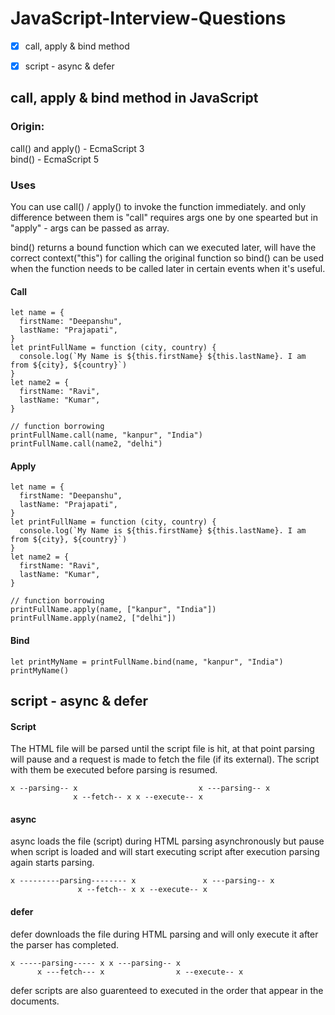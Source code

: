 # JavaScript-Interview-Questions

- [x] call, apply & bind method
- [x] script - async & defer


## call, apply & bind method in JavaScript

### Origin:
call() and apply() - EcmaScript 3
<br>
bind() - EcmaScript 5

### Uses

You can use call() / apply() to invoke the function immediately. and only difference between them is "call" requires args one by one spearted but in "apply" - args can be passed as array.

bind() returns a bound function which can we executed later, will have the correct context("this") for calling the original function so bind() can be used when the function needs to be called later in certain events when it's useful.

#### Call

    let name = {
      firstName: "Deepanshu",
      lastName: "Prajapati",
    }
    let printFullName = function (city, country) {
      console.log(`My Name is ${this.firstName} ${this.lastName}. I am from ${city}, ${country}`)
    }
    let name2 = {
      firstName: "Ravi",
      lastName: "Kumar",
    }

    // function borrowing
    printFullName.call(name, "kanpur", "India")
    printFullName.call(name2, "delhi")

#### Apply 

    let name = {
      firstName: "Deepanshu",
      lastName: "Prajapati",
    }
    let printFullName = function (city, country) {
      console.log(`My Name is ${this.firstName} ${this.lastName}. I am from ${city}, ${country}`)
    }
    let name2 = {
      firstName: "Ravi",
      lastName: "Kumar",
    }

    // function borrowing
    printFullName.apply(name, ["kanpur", "India"])
    printFullName.apply(name2, ["delhi"])

#### Bind

    let printMyName = printFullName.bind(name, "kanpur", "India")
    printMyName()





## script - async & defer

#### Script 
The HTML file will be parsed until the script file is hit, at that point parsing will pause and a request is made to fetch the file (if its external). The script with them be executed before parsing is resumed.

    x --parsing-- x                           x ---parsing-- x
                  x --fetch-- x x --execute-- x 

#### async 

async loads the file (script) during HTML parsing asynchronously but pause when script is loaded and will start executing script after execution parsing again starts parsing.


    x ---------parsing-------- x               x ---parsing-- x
                   x --fetch-- x x --execute-- x 


#### defer

defer downloads the file during HTML parsing and will only execute it after the parser has completed. 


    x -----parsing----- x x ---parsing-- x
          x ---fetch--- x                x --execute-- x 


defer scripts are also guarenteed to executed in the order that appear in the documents.